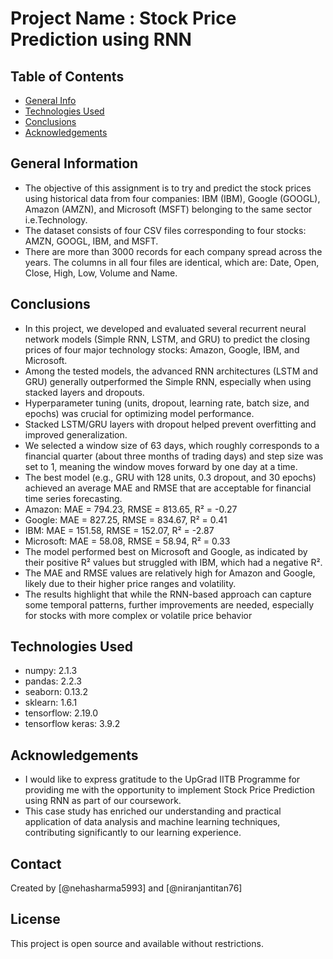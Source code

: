 # Project Name : Stock Price Prediction using RNN

## Table of Contents
* [General Info](#general-information)
* [Technologies Used](#technologies-used)
* [Conclusions](#conclusions)
* [Acknowledgements](#acknowledgements)
  

## General Information
- The objective of this assignment is to try and predict the stock prices using historical data from four companies: IBM (IBM), Google (GOOGL), Amazon (AMZN), and Microsoft (MSFT) belonging to the same sector i.e.Technology.
- The dataset consists of four CSV files corresponding to four stocks: AMZN, GOOGL, IBM, and MSFT.
- There are more than 3000 records for each company spread across the years. The columns in all four files are identical, which are: Date, Open, Close, High, Low, Volume and Name. 
  

## Conclusions
- In this project, we developed and evaluated several recurrent neural network models (Simple RNN, LSTM, and GRU) to predict the closing prices of four major technology stocks: Amazon, Google, IBM, and Microsoft.
- Among the tested models, the advanced RNN architectures (LSTM and GRU) generally outperformed the Simple RNN, especially when using stacked layers and dropouts.
- Hyperparameter tuning (units, dropout, learning rate, batch size, and epochs) was crucial for optimizing model performance.
- Stacked LSTM/GRU layers with dropout helped prevent overfitting and improved generalization.
- We selected a window size of 63 days, which roughly corresponds to a financial quarter (about three months of trading days) and step size was set to 1, meaning the window moves forward by one day at a time.
- The best model (e.g., GRU with 128 units, 0.3 dropout, and 30 epochs) achieved an average MAE and RMSE that are acceptable for financial time series forecasting.
- Amazon: MAE = 794.23, RMSE = 813.65, R² = -0.27
- Google: MAE = 827.25, RMSE = 834.67, R² = 0.41
- IBM: MAE = 151.58, RMSE = 152.07, R² = -2.87
- Microsoft: MAE = 58.08, RMSE = 58.94, R² = 0.33
- The model performed best on Microsoft and Google, as indicated by their positive R² values but struggled with IBM, which had a negative R².
- The MAE and RMSE values are relatively high for Amazon and Google, likely due to their higher price ranges and volatility.
- The results highlight that while the RNN-based approach can capture some temporal patterns, further improvements are needed, especially for stocks with more complex or volatile price behavior


## Technologies Used
- numpy: 2.1.3
- pandas: 2.2.3
- seaborn: 0.13.2
- sklearn: 1.6.1
- tensorflow: 2.19.0
- tensorflow keras: 3.9.2


## Acknowledgements
- I would like to express gratitude to the UpGrad IITB Programme for providing me with the opportunity to implement Stock Price Prediction using RNN as part of our coursework. 
- This case study has enriched our understanding and practical application of data analysis and machine learning techniques, contributing significantly to our learning experience.


## Contact
Created by [@nehasharma5993] and [@niranjantitan76]


## License
This project is open source and available without restrictions.

